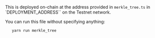 This is deployed on-chain at the address provided in `merkle_tree.ts` in `DEPLOYMENT_ADDRESS`` on the Testnet network.

You can run this file without specifying anything:

```shell
   yarn run merkle_tree
```